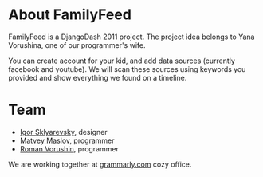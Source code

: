 # About FamilyFeed

FamilyFeed is a DjangoDash 2011 project. The project idea belongs to Yana Vorushina, one of our programmer's wife.

You can create account for your kid, and add data sources (currently facebook and youtube).
We will scan these sources using keywords you provided and show everything we
found on a timeline.

# Team

* [Igor Sklyarevsky](skliarevsky.org), designer
* [Matvey Maslov](http://twitter.com/matveym), programmer
* [Roman Vorushin](http://vorushin.ru), programmer

We are working together at [grammarly.com](http://grammarly.com) cozy office.